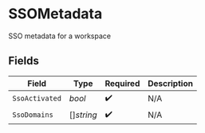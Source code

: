 # SSOMetadata

SSO metadata for a workspace


## Fields

| Field              | Type               | Required           | Description        |
| ------------------ | ------------------ | ------------------ | ------------------ |
| `SsoActivated`     | *bool*             | :heavy_check_mark: | N/A                |
| `SsoDomains`       | []*string*         | :heavy_check_mark: | N/A                |